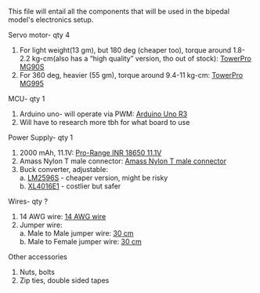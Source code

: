 This file will entail all the components that will be used in the bipedal model's electronics setup.

Servo motor- qty 4
  1.	For light weight(13 gm), but 180 deg (cheaper too), torque around 1.8-2.2 kg-cm(also has a “high quality” version, tho out of stock): [TowerPro MG90S](https://robu.in/product/towerpro-mg90s-mini-digital-servo-motor-180-rotation-standard-quality/) 
  2.	For 360 deg, heavier (55 gm), torque around 9.4-11 kg-cm: [TowerPro MG995](https://robu.in/product/towerpro-mg995-continuous-rotation-360-metal-gear-servo-motor-9-2kg/)

MCU- qty 1
1.	Arduino uno- will operate via PWM: [Arduino Uno R3](https://robu.in/product/arduino-uno-r3/)
2.	Will have to research more tbh for what board to use

Power Supply- qty 1
1.	2000 mAh, 11.1V: [Pro-Range INR 18650 11.1V](https://robu.in/product/11-1v-2000mah-3c-3s1p-li-ion-battery-pack/)
2.	Amass Nylon T male connector: [Amass Nylon T male connector](https://robu.in/product/nylon-t-style-male-connector-with-insulating-cap-1pcs/)
3.	Buck converter, adjustable:  
	a. [LM2596S](https://robu.in/product/lm2596s-with-smd-led-dc-dc-step-down-power-supply) - cheaper version, might be risky  
  	b. [XL4016E1](https://robu.in/product/xl4016e1-200w-step-down-power-supply-module/#tab-description) - costlier but safer

Wires- qty ?
1.	14 AWG wire: [14 AWG wire](https://robu.in/product/14awg-solid-core-insulated-wire-silicone-black/)
2.	Jumper wire:  
	a. Male to Male jumper wire: [30 cm](https://robu.in/product/male-to-male-jumper-wires-40-pin-30cm/)  
	b. Male to Female jumper wire: [30 cm](https://robu.in/product/male-to-female-jumper-wires-40-pin-30cm/)

Other accessories 
1.	Nuts, bolts
2.	Zip ties, double sided tapes
